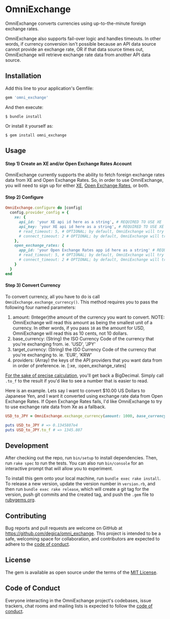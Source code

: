 # OmniExchange

OmniExchange converts currencies using up-to-the-minute foreign exchange rates.

OmniExchange also supports fail-over logic and handles timeouts. In other words, if currency conversion isn't possible because an API data source cannot provide an exchange rate, OR if that data source times out, OmniExchange will retrieve exchange rate data from another API data source.

## Installation

Add this line to your application's Gemfile:

```ruby
gem 'omni_exchange'
```

And then execute:

    $ bundle install

Or install it yourself as:

    $ gem install omni_exchange

## Usage

#### **Step 1) Create an XE and/or Open Exchange Rates Account**

OmniExchange currently supports the ability to fetch foreign exchange rates data from XE and Open Exchange Rates. So, in order to use OmniExchange, you will need to sign up for either [XE](https://www.xe.com/xecurrencydata/), [Open Exchange Rates](https://openexchangerates.org/), or both.

#### **Step 2) Configure**

```ruby
OmniExchange.configure do |config|
  config.provider_config = {
    xe: {
      api_id: 'your XE api id here as a string', # REQUIRED TO USE XE
      api_key: 'your XE api id here as a string', # REQUIRED TO USE XE
      # read_timeout: 5, # OPTIONAL; by default, OmniExchange will try to read API data for 5 seconds before timing out
      # connect_timeout: 2 # OPTIONAL; by default, OmniExchange will try to connect to XE for 2 seconds before timing out
    },
    open_exchange_rates: {
      app_id: 'your Open Exchange Rates app id here as a string' # REQUIRED TO USE OPEN EXCHANGE RATES
      # read_timeout: 5, # OPTIONAL; by default, OmniExchange will try to read API data for 5 seconds before timing out
      # connect_timeout: 2 # OPTIONAL; by default, OmniExchange will try to connect to Open Exchange Rates for 2 seconds before timing out
    }
  }
end
```

#### **Step 3) Convert Currency**

To convert currency, all you have to do is call `OmniExchange.exchange_currency()`. This method requires you to pass the following four named parameters:
1. amount: (Integer)the amount of the currency you want to convert. NOTE: OmniExchange will read this amount as being the smallest unit of a currency. In other words, if you pass `10` as the amount for USD, OmniExchange will read this as 10 cents, not 10 dollars.
2. base_currency: (String) the ISO Currency Code of the currency that you're exchanging from. ie. 'USD', 'JPY'
3. target_currency: (String) the ISO Currency Code of the currency that you're exchanging to. ie. 'EUR', 'KRW'
4. providers: (Array) the keys of the API providers that you want data from in order of preference. ie. [:xe, :open_exchange_rates]

[For the sake of precise calculation](https://www.bigbinary.com/blog/handling-money-in-ruby), you'll get back a BigDecimal. Simply call `.to_f` to the result if you'd like to see a number that is easier to read.


Here is an example. Lets say I want to convert $10.00 US Dollars to Japanese Yen, and I want it converted using exchange rate data from Open Exchange Rates. If Open Exchange Rates fails, I'd like OmniExchange to try to use exchange rate data from Xe as a fallback.

```ruby
USD_to_JPY = OmniExchange.exchange_currency(amount: 1000, base_currency: "USD", target_currency: "JPY", providers: [:open_exchange_rates, :xe])

puts USD_to_JPY # => 0.1345807e4 
puts USD_to_JPY.to_f # => 1345.807

```

## Development

After checking out the repo, run `bin/setup` to install dependencies. Then, run `rake spec` to run the tests. You can also run `bin/console` for an interactive prompt that will allow you to experiment.

To install this gem onto your local machine, run `bundle exec rake install`. To release a new version, update the version number in `version.rb`, and then run `bundle exec rake release`, which will create a git tag for the version, push git commits and the created tag, and push the `.gem` file to [rubygems.org](https://rubygems.org).

## Contributing

Bug reports and pull requests are welcome on GitHub at https://github.com/degica/omni_exchange. This project is intended to be a safe, welcoming space for collaboration, and contributors are expected to adhere to the [code of conduct](https://github.com/degica/omni_exchange/blob/master/CODE_OF_CONDUCT.md).

## License

The gem is available as open source under the terms of the [MIT License](https://opensource.org/licenses/MIT).

## Code of Conduct

Everyone interacting in the OmniExchange project's codebases, issue trackers, chat rooms and mailing lists is expected to follow the [code of conduct](https://github.com/degica/omni_exchange/blob/master/CODE_OF_CONDUCT.md).
